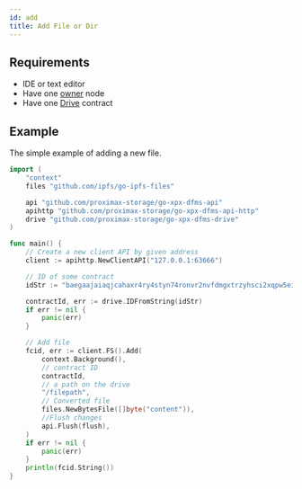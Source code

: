 ```yaml
---
id: add
title: Add File or Dir
---
```


## Requirements

- IDE or text editor
- Have one [owner](../../roles/owner.md) node
- Have one [Drive](../../built_in_features/drive/overview.md) contract

## Example

The simple example of adding a new file.

```go
import (
    "context"
    files "github.com/ipfs/go-ipfs-files"

    api "github.com/proximax-storage/go-xpx-dfms-api"
    apihttp "github.com/proximax-storage/go-xpx-dfms-api-http"
    drive "github.com/proximax-storage/go-xpx-dfms-drive"
)

func main() {
    // Create a new client API by given address
    client := apihttp.NewClientAPI("127.0.0.1:63666")

    // ID of some contract
    idStr := "baegaajaiaqjcahaxr4ry4styn74ronvr2nvfdmgxtrzyhsci2xqpw5eisrisrgn5"

    contractId, err := drive.IDFromString(idStr)
    if err != nil {
        panic(err)
    }

    // Add file
    fcid, err := client.FS().Add(
        context.Background(),
        // contract ID
        contractId,
        // a path on the drive
        "/filepath",
        // Converted file
        files.NewBytesFile([]byte("content")),
        //Flush changes
        api.Flush(flush),
    )
    if err != nil {
        panic(err)
    }
    println(fcid.String())
}
```
